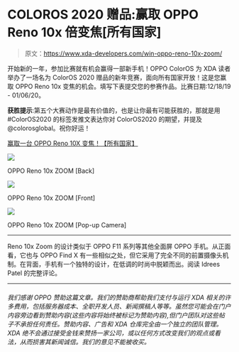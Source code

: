 # COLOROS 2020 赠品:赢取 OPPO Reno 10x 倍变焦[所有国家]

> 原文：<https://www.xda-developers.com/win-oppo-reno-10x-zoom/>

开始新的一年，参加比赛就有机会赢得一部新手机！OPPO ColorOS 为 XDA 读者举办了一场名为 ColorOS 2020 赠品的新年竞赛，面向所有国家开放！这是您赢取 OPPO Reno 10x 变焦的机会。填写下表提交您的参赛作品。比赛日期:12/18/19 - 01/06/20。

**获胜提示**:第五个大赛动作是最有价值的，也是让你最有可能获胜的，那就是用#ColorOS2020 的标签发推文表达你对 ColorOS2020 的期望，并提及@colorosglobal。祝你好运！

[赢取一台 OPPO Reno 10X 变焦！【所有国家】](https://gleam.io/qZRVS/win-an-oppo-reno-10x-zoom-all-countries)

 <picture>![](img/87d098e40647852fa021ac13bfe64664.png)</picture> 

OPPO Reno 10x ZOOM [Back]

 <picture>![](img/faa9ea8ccf986135c208fd281f75af06.png)</picture> 

OPPO Reno 10x ZOOM [Front]

 <picture>![](img/4065d982f1a833ab093584229ca154f8.png)</picture> 

OPPO Reno 10x ZOOM [Pop-up Camera]

* * *

Reno 10x Zoom 的设计类似于 OPPO F11 系列等其他全面屏 OPPO 手机。从正面看，它也与 OPPO Find X 有一些相似之处，但它采用了完全不同的前置摄像头机制。在背面，手机有一个独特的设计，在低调的时尚中脱颖而出。阅读 Idrees Patel 的完整评论。

* * *

###### *我们感谢 OPPO 赞助这篇文章。我们的赞助商帮助我们支付与运行 XDA 相关的许多费用，包括服务器成本、全职开发人员、新闻撰稿人等等。虽然您可能会在门户内容旁边看到赞助内容(这些内容将始终被标记为赞助内容),但门户团队对这些帖子不承担任何责任。赞助内容、广告和 XDA 仓库完全由一个独立的团队管理。XDA 绝不会通过接受金钱来赞扬一家公司，或以任何方式改变我们的观点或看法，从而损害其新闻诚信。我们的意见不能被收买。*